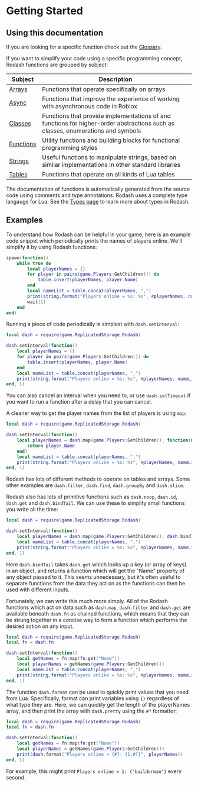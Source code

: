 # Getting Started

## Using this documentation

If you are looking for a specific function check out the [Glossary](/rodash/glossary).

If you want to simplify your code using a specific programming concept, Rodash functions are grouped by subject:

| Subject | Description |
| --- | --- |
| [Arrays](/rodash/api/Arrays) | Functions that operate specifically on arrays |
| [Async](/rodash/api/Async) | Functions that improve the experience of working with asynchronous code in Roblox |
| [Classes](/rodash/api/Classes) | Functions that provide implementations of and functions for higher-order abstractions such as classes, enumerations and symbols |
| [Functions](/rodash/api/Functions) | Utility functions and building blocks for functional programming styles |
| [Strings](/rodash/api/Strings) | Useful functions to manipulate strings, based on similar implementations in other standard libraries |
| [Tables](/rodash/api/Tables) | Functions that operate on all kinds of Lua tables |

The documentation of functions is automatically generated from the source code using comments and type annotations. Rodash uses a complete type langauge for Lua. See the [Types page](/rodash/Types) to learn more about types in Rodash.

## Examples

To understand how Rodash can be helpful in your game, here is an example code snippet which periodically prints the names of players online. We'll simplify it by using Rodash functions:

```lua
spawn(function()
	while true do
		local playerNames = {}
		for player in pairs(game.Players:GetChildren()) do
			table.insert(playerNames, player.Name)
		end
		local nameList = table.concat(playerNames, ",")
		print(string.format("Players online = %s: %s", #playerNames, nameList))
		wait(1)
	end
end)
```

Running a piece of code periodically is simplest with `dash.setInterval`:

```lua
local dash = require(game.ReplicatedStorage.Rodash)

dash.setInterval(function()
	local playerNames = {}
	for player in pairs(game.Players:GetChildren()) do
		table.insert(playerNames, player.Name)
	end
	local nameList = table.concat(playerNames, ",")
	print(string.format("Players online = %s: %s", #playerNames, nameList))
end, 1)
```

You can also cancel an interval when you need to, or use `dash.setTimeout` if you want to run a function after a delay that you can cancel.

A cleaner way to get the player names from the list of players is using `map`:

```lua
local dash = require(game.ReplicatedStorage.Rodash)

dash.setInterval(function()
	local playerNames = dash.map(game.Players:GetChildren(), function(name)
		return player.Name
	end)
	local nameList = table.concat(playerNames, ",")
	print(string.format("Players online = %s: %s", #playerNames, nameList))
end, 1)
```

Rodash has lots of different methods to operate on tables and arrays. Some other examples are `dash.filter`, `dash.find`, `dash.groupBy` and `dash.slice`.

Rodash also has lots of primitive functions such as `dash.noop`, `dash.id`, `dash.get` and `dash.bindTail`. We can use these to simplify small functions you write all the time:

```lua
local dash = require(game.ReplicatedStorage.Rodash)

dash.setInterval(function()
	local playerNames = dash.map(game.Players:GetChildren(), dash.bindTail(dash.get, "Name"))
	local nameList = table.concat(playerNames, ",")
	print(string.format("Players online = %s: %s", #playerNames, nameList))
end, 1)
```

Here `dash.bindTail` takes `dash.get` which looks up a key (or array of keys) in an object, and returns a function which will get the "Name" property of any object passed to it. This seems unnecessary, but it's often useful to separate functions from the data they act on as the functions can then be used with different inputs.

Fortunately, we can write this much more simply. All of the Rodash functions which act on data such as `dash.map`, `dash.filter` and `dash.get` are available beneath `dash.fn` as chained functions, which means that they can be strung together in a concise way to form a function which performs the desired action on any input.

```lua
local dash = require(game.ReplicatedStorage.Rodash)
local fn = dash.fn

dash.setInterval(function()
    local getNames = fn:map(fn:get("Name"))
    local playerNames = getNames(game.Players:GetChildren())
    local nameList = table.concat(playerNames, ",")
    print(string.format("Players online = %s: %s", #playerNames, nameList))
end, 1)
```

The function `dash.format` can be used to quickly print values that you need from Lua. Specifically, format can print variables using `{}` regardless of what type they are. Here, we can quickly get the length of the playerNames array, and then print the array with `dash.pretty` using the `#?` formatter:

```lua
local dash = require(game.ReplicatedStorage.Rodash)
local fn = dash.fn

dash.setInterval(function()
	local getNames = fn:map(fn:get("Name"))
	local playerNames = getNames(game.Players:GetChildren())
	print(dash.format("Players online = {#}: {1:#?}", playerNames))
end, 1)
```

For example, this might print `Players online = 1: {"builderman"}` every second.
